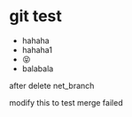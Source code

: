 # git test

* hahaha
* hahaha1
* 😝
*  balabala

after delete net_branch


modify this to test merge failed
